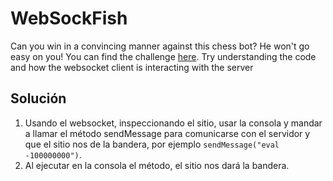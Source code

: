 # WebSockFish
Can you win in a convincing manner against this chess bot? He won't go easy on you! You can find the challenge [here](http://verbal-sleep.picoctf.net:59467/).
Try understanding the code and how the websocket client is interacting with the server

## Solución
1. Usando el websocket, inspeccionando el sitio, usar la consola y mandar a llamar el método sendMessage para comunicarse con el servidor y que el sitio nos de la bandera, por ejemplo `sendMessage("eval -100000000")`.
2. Al ejecutar en la consola el método, el sitio nos dará la bandera.
